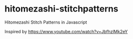 # hitomezashi-stitchpatterns
Hitomezashi Stitch Patterns in Javascript

Inspired by https://www.youtube.com/watch?v=JbfhzlMk2eY
